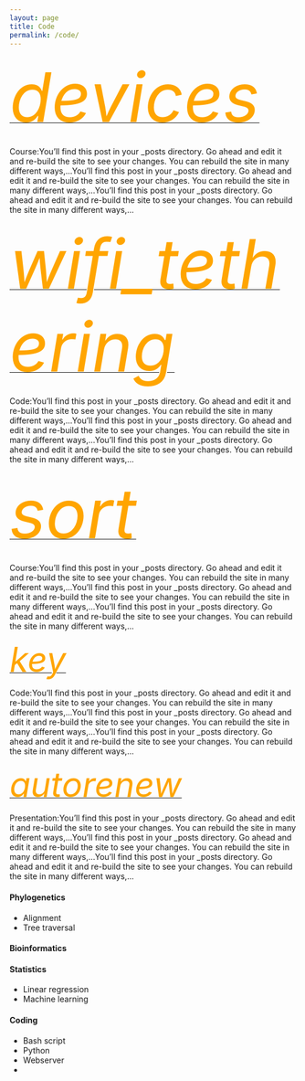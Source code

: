 ```yaml
---
layout: page
title: Code
permalink: /code/
---
```


<div class="container-fluid">
  <div class="row">
    <div class="col-sm-4">
      <a href="https://teach.phylolab.net/course">
        <div class="text-center"><i class="material-icons" style="font-size:120px;color:orange;">devices</i></div>
      </a>
      <p>Course:You’ll find this post in your _posts directory. Go ahead and edit it and re-build the site to see your changes. You can rebuild the site in many different ways,...You’ll find this post in your _posts directory. Go ahead and edit it and re-build the site to see your changes. You can rebuild the site in many different ways,...You’ll find this post in your _posts directory. Go ahead and edit it and re-build the site to see your changes. You can rebuild the site in many different ways,...</p>   
    </div>
    <div class="col-sm-4">
      <a href="https://teach.phylolab.net/course">
        <div class="text-center"><i class="material-icons" style="font-size:120px;color:orange;">wifi_tethering</i></div>
      </a>
      <p>Code:You’ll find this post in your _posts directory. Go ahead and edit it and re-build the site to see your changes. You can rebuild the site in many different ways,...You’ll find this post in your _posts directory. Go ahead and edit it and re-build the site to see your changes. You can rebuild the site in many different ways,...You’ll find this post in your _posts directory. Go ahead and edit it and re-build the site to see your changes. You can rebuild the site in many different ways,...</p>         
    </div>
  
  </div>
  
  <div class="row">
    <div class="col-sm-4">
      <a href="https://teach.phylolab.net/course">
        <div class="text-center"><i class="material-icons" style="font-size:120px;color:orange;">sort</i></div>
      </a>
      <p>Course:You’ll find this post in your _posts directory. Go ahead and edit it and re-build the site to see your changes. You can rebuild the site in many different ways,...You’ll find this post in your _posts directory. Go ahead and edit it and re-build the site to see your changes. You can rebuild the site in many different ways,...You’ll find this post in your _posts directory. Go ahead and edit it and re-build the site to see your changes. You can rebuild the site in many different ways,...</p>   
    </div>
    <div class="col-sm-4">
      <a href="https://teach.phylolab.net/course">
        <div class="text-center"><i class="material-icons" style="font-size:60px;color:orange;">key</i></div>
      </a>
      <p>Code:You’ll find this post in your _posts directory. Go ahead and edit it and re-build the site to see your changes. You can rebuild the site in many different ways,...You’ll find this post in your _posts directory. Go ahead and edit it and re-build the site to see your changes. You can rebuild the site in many different ways,...You’ll find this post in your _posts directory. Go ahead and edit it and re-build the site to see your changes. You can rebuild the site in many different ways,...</p>         
    </div>
    <div class="col-sm-4">
      <a href="https://teach.phylolab.net/course">
        <div class="text-center"><i class="material-icons" style="font-size:60px;color:orange;">autorenew</i></div>
      </a>
      <p>Presentation:You’ll find this post in your _posts directory. Go ahead and edit it and re-build the site to see your changes. You can rebuild the site in many different ways,...You’ll find this post in your _posts directory. Go ahead and edit it and re-build the site to see your changes. You can rebuild the site in many different ways,...You’ll find this post in your _posts directory. Go ahead and edit it and re-build the site to see your changes. You can rebuild the site in many different ways,...</p>             
    </div>
  </div>
</div>

#### Phylogenetics
- Alignment
- Tree traversal

#### Bioinformatics

#### Statistics
- Linear regression
- Machine learning

#### Coding
- Bash script
- Python
- Webserver
- 
